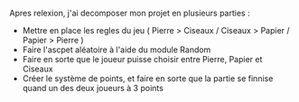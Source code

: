 Apres relexion, j'ai decomposer mon projet en plusieurs parties :

- Mettre en place les regles du jeu ( Pierre > Ciseaux / Ciseaux > Papier / Papier > Pierre )
- Faire l'ascpet aléatoire à l'aide du module Random
- Faire en sorte que le joueur puisse choisir entre Pierre, Papier et Ciseaux
- Créer le système de points, et faire en sorte que la partie se finnise quand un des deux joueurs à 3 points
